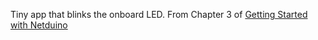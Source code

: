 Tiny app that blinks the onboard LED. From Chapter 3 of [Getting Started with Netduino](http://www.amazon.com/Getting-Started-Netduino-Chris-Walker-ebook/dp/B007AU3D2U)
